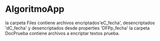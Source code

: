 # AlgoritmoApp
la carpeta Files contiene archivos encriptados'eC_fecha', desencriptados 'dC_fecha' y desencriptados desde properties 'DFPp_fecha'
la carpeta DocPrueba contiene archivos a encriptar textos prueba.

